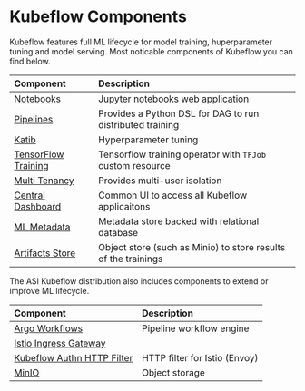 # Kubeflow Components

Kubeflow features full ML lifecycle for model training, huperparameter tuning and model serving. Most noticable components of Kubeflow you can find below.

| Component | Description |
| :---      | :---    |
| [Notebooks](notebooks) | Jupyter notebooks web application |
| [Pipelines](pipelines) | Provides a Python DSL for DAG to run distributed training |
| [Katib](katib) | Hyperparameter tuning |
| [TensorFlow Training](tensorflow-training) | Tensorflow training operator with `TFJob` custom resource |
| [Multi Tenancy](https://www.kubeflow.org/docs/components/multi-tenancy/) | Provides multi-user isolation |
| [Central Dashboard](central-dashboard) | Common UI to access all Kubeflow applicaitons |
| [ML Metadata](ml-metadata) | Metadata store backed with relational database |
| [Artifacts Store](https://www.kubeflow.org/docs/components/pipelines/concepts/output-artifact/) | Object store (such as Minio) to store results of the trainings |

The ASI Kubeflow distribution also includes components to extend or improve ML lifecycle.

| Component | Description |
| :---      | :---    |
| [Argo Workflows](argo-workflows) | Pipeline workflow engine |
| [Istio Ingress Gateway](istio-ingress-gateway) | |
| [Kubeflow Authn HTTP Filter](kubeflow-authn) | HTTP filter for Istio (Envoy) |
| [MinIO](minio) | Object storage |
